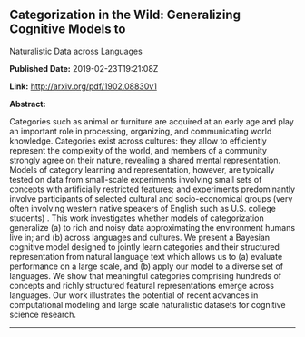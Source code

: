 ## Categorization in the Wild: Generalizing Cognitive Models to
  Naturalistic Data across Languages

**Published Date:** 2019-02-23T19:21:08Z

**Link:** http://arxiv.org/pdf/1902.08830v1

**Abstract:**

  Categories such as animal or furniture are acquired at an early age and play
an important role in processing, organizing, and communicating world knowledge.
Categories exist across cultures: they allow to efficiently represent the
complexity of the world, and members of a community strongly agree on their
nature, revealing a shared mental representation. Models of category learning
and representation, however, are typically tested on data from small-scale
experiments involving small sets of concepts with artificially restricted
features; and experiments predominantly involve participants of selected
cultural and socio-economical groups (very often involving western native
speakers of English such as U.S. college students) . This work investigates
whether models of categorization generalize (a) to rich and noisy data
approximating the environment humans live in; and (b) across languages and
cultures. We present a Bayesian cognitive model designed to jointly learn
categories and their structured representation from natural language text which
allows us to (a) evaluate performance on a large scale, and (b) apply our model
to a diverse set of languages. We show that meaningful categories comprising
hundreds of concepts and richly structured featural representations emerge
across languages. Our work illustrates the potential of recent advances in
computational modeling and large scale naturalistic datasets for cognitive
science research.


---

